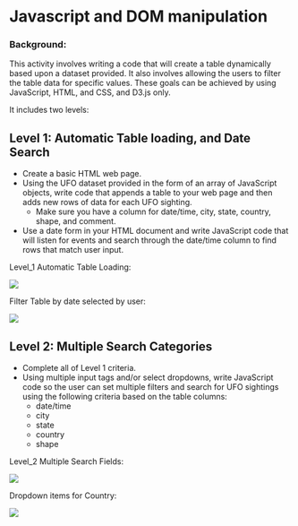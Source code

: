 # Javascript and DOM manipulation

### Background:

This activity involves writing a code that will create a table dynamically based upon a dataset provided. It also involves allowing the users to filter the table data for specific values. These goals can be achieved by using JavaScript, HTML, and CSS, and D3.js only.

It includes two levels:

## Level 1: Automatic Table loading, and Date Search

* Create a basic HTML web page.
* Using the UFO dataset provided in the form of an array of JavaScript objects, write code that appends a table to your web page and then adds new rows of data for each UFO sighting.
    * Make sure you have a column for date/time, city, state, country, shape, and comment.
* Use a date form in your HTML document and write JavaScript code that will listen for events and search through the date/time column to find rows that match user input.


Level_1 Automatic Table Loading:

![](https://github.com/poonam-ux/javascript-challenge_DOM_manipulation/blob/main/Images/UFO-level-1_automatic_table_load_sm.png)

Filter Table by date selected by user:

![](https://github.com/poonam-ux/javascript-challenge_DOM_manipulation/blob/main/Images/UFO_level_1_filtered_table_by_user_date_sm.png)

## Level 2: Multiple Search Categories

* Complete all of Level 1 criteria.
* Using multiple input tags and/or select dropdowns, write JavaScript code so the user can set multiple filters and search for UFO sightings using the following criteria based on the table columns:
    * date/time
    * city
    * state
    * country
    * shape


Level_2 Multiple Search Fields:

![](https://github.com/poonam-ux/javascript-challenge_DOM_manipulation/blob/main/Images/UFO_level_2_input_and_dropdown_fileds_sm.png)

Dropdown items for Country: 

![](https://github.com/poonam-ux/javascript-challenge_DOM_manipulation/blob/main/Images/ufo_level_2_dropdown_country_sm.png)

